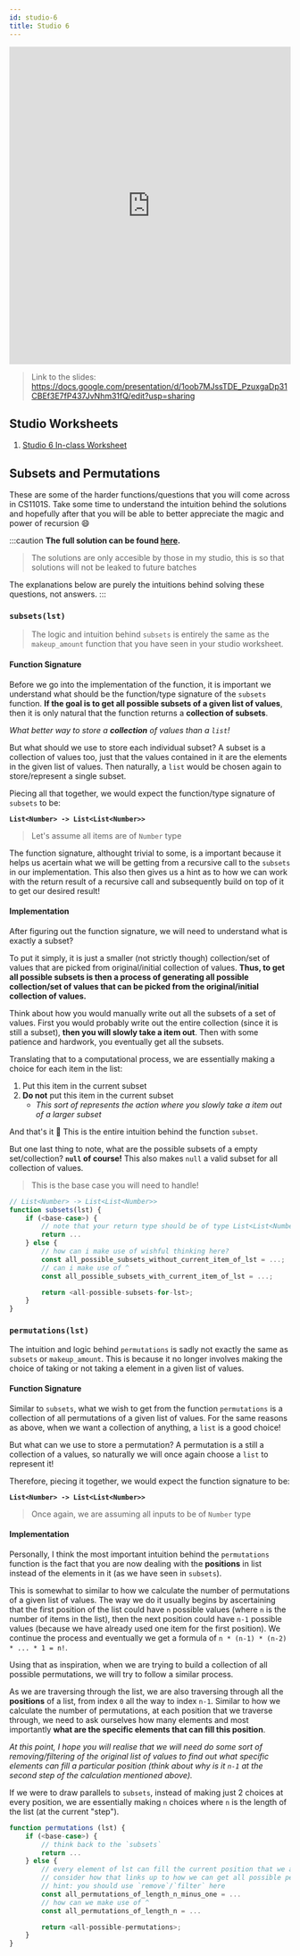 ```yaml
---
id: studio-6
title: Studio 6
---
```


<iframe src="https://docs.google.com/presentation/d/e/2PACX-1vRTGTcc5i0Gc-tqyGkrtMPQBBNE1_ODSJ0qzn0CejXNq0di18Pv_3cTol2QmaRNQj6dZmxd71COZiDv/embed?start=false&loop=false&delayms=3000" frameborder="0" width="100%" height="569" allowfullscreen="true" mozallowfullscreen="true" webkitallowfullscreen="true"></iframe>

> Link to the slides: https://docs.google.com/presentation/d/1oob7MJssTDE_PzuxgaDp31CBEf3E7fP437JvNhm31fQ/edit?usp=sharing

## Studio Worksheets

1. [Studio 6 In-class Worksheet](https://drive.google.com/drive/folders/1Jv_5qs9Ivb_pDDoUSg73dvR_NsNxwNIC?usp=sharing)

## Subsets and Permutations

These are some of the harder functions/questions that you will come across in CS1101S. Take some time to understand the intuition behind the solutions and hopefully after that you will be able to better appreciate the magic and power of recursion 😄

:::caution
**The full solution can be found [here](https://drive.google.com/file/d/1ZwWCSfYu1fV9QdagkTO9rzf1oLFulV90/view?usp=sharing).**

> The solutions are only accesible by those in my studio, this is so that solutions will not be leaked to future batches

The explanations below are purely the intuitions behind solving these questions, not answers. 
:::

### `subsets(lst)`

> The logic and intuition behind `subsets` is entirely the same as the `makeup_amount` function that you have seen in your studio worksheet.

#### Function Signature

Before we go into the implementation of the function, it is important we understand what should be the function/type signature of the `subsets` function. **If the goal is to get all possible subsets of a given list of values**, then it is only natural that the function returns a **collection of subsets**.

_What better way to store a **collection** of values than a `list`!_

But what should we use to store each individual subset? A subset is a collection of values too, just that the values contained in it are the elements in the given list of values. Then naturally, a `list` would be chosen again to store/represent a single subset.

Piecing all that together, we would expect the function/type signature of `subsets` to be:

**`List<Number> -> List<List<Number>>`**

> Let's assume all items are of `Number` type

The function signature, althought trivial to some, is a important because it helps us acertain what we will be getting from a recursive call to the `subsets` in our implementation. This also then gives us a hint as to how we can work with the return result of a recursive call and subsequently build on top of it to get our desired result!

#### Implementation

After figuring out the function signature, we will need to understand what is exactly a subset? 

To put it simply, it is just a smaller (not strictly though) collection/set of values that are picked from original/initial collection of values. **Thus, to get all possible subsets is then a process of generating all possible collection/set of values that can be picked from the original/initial collection of values.**

Think about how you would manually write out all the subsets of a set of values. First you would probably write out the entire collection (since it is still a subset), **then you will slowly take a item out**. Then with some patience and hardwork, you eventually get all the subsets.

Translating that to a computational process, we are essentially making a choice for each item in the list:

1. Put this item in the current subset
2. **Do not** put this item in the current subset
    - _This sort of represents the action where you slowly take a item out of a larger subset_

And that's it 🎉 This is the entire intuition behind the function `subset`.

But one last thing to note, what are the possible subsets of a empty set/collection? **`null` of course!** This also makes `null` a valid subset for all collection of values.

> This is the base case you will need to handle!

```javascript
// List<Number> -> List<List<Number>>
function subsets(lst) {
    if (<base-case>) {
        // note that your return type should be of type List<List<Number>>
        return ...
    } else {
        // how can i make use of wishful thinking here?
        const all_possible_subsets_without_current_item_of_lst = ...;
        // can i make use of ^
        const all_possible_subsets_with_current_item_of_lst = ...;

        return <all-possible-subsets-for-lst>;
    }
}
```

### `permutations(lst)`

The intuition and logic behind `permutations` is sadly not exactly the same as `subsets` or `makeup_amount`. This is because it no longer involves making the choice of taking or not taking a element in a given list of values.

#### Function Signature

Similar to `subsets`, what we wish to get from the function `permutations` is a collection of all permutations of a given list of values. For the same reasons as above, when we want a collection of anything, a `list` is a good choice!

But what can we use to store a permutation? A permutation is a still a collection of a values, so naturally we will once again choose a `list` to represent it!

Therefore, piecing it together, we would expect the function signature to be:

**`List<Number> -> List<List<Number>>`**

> Once again, we are assuming all inputs to be of `Number` type

#### Implementation

Personally, I think the most important intuition behind the `permutations` function is the fact that you are now dealing with the **positions** in list instead of the elements in it (as we have seen in `subsets`).

This is somewhat to similar to how we calculate the number of permutations of a given list of values. The way we do it usually begins by ascertaining that the first position of the list could have `n` possible values (where `n` is the number of items in the list), then the next position could have `n-1` possible values (because we have already used one item for the first position). We continue the process and eventually we get a formula of `n * (n-1) * (n-2) * ... * 1 = n!`.

Using that as inspiration, when we are trying to build a collection of all possible permutations, we will try to follow a similar process.

As we are traversing through the list, we are also traversing through all the **positions** of a list, from index `0` all the way to index `n-1`. Similar to how we calculate the number of permutations, at each position that we traverse through, we need to ask ourselves how many elements and most importantly **what are the specific elements that can fill this position**. 

_At this point, I hope you will realise that we will need do some sort of removing/filtering of the original list of values to find out what specific elements can fill a particular position (think about why is it `n-1` at the second step of the calculation mentioned above)._

If we were to draw parallels to `subsets`, instead of making just 2 choices at every position, we are essentially making `n` choices where `n` is the length of the list (at the current "step").

```javascript
function permutations (lst) {
    if (<base-case>) {
        // think back to the `subsets`
        return ...
    } else {
        // every element of lst can fill the current position that we at right now
        // consider how that links up to how we can get all possible permutations for rest of the lst
        // hint: you should use `remove`/`filter` here
        const all_permutations_of_length_n_minus_one = ...
        // how can we make use of ^
        const all_permutations_of_length_n = ...

        return <all-possible-permutations>;
    }
}
```
